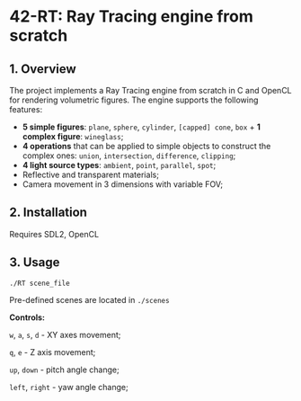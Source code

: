 # 42-RT: Ray Tracing engine from scratch

## 1. Overview
The project implements a Ray Tracing engine from scratch in C and OpenCL for rendering volumetric figures.
The engine supports the following features:
- **5 simple figures**: `plane`, `sphere`, `cylinder`, `[capped] cone`, `box` + **1 complex figure**: `wineglass`;
- **4 operations** that can be applied to simple objects to construct the complex ones: `union`, `intersection`, `difference`, `clipping`;
- **4 light source types**: `ambient`, `point`, `parallel`, `spot`;
- Reflective and transparent materials;
- Camera movement in 3 dimensions with variable FOV;


## 2. Installation
Requires SDL2, OpenCL

## 3. Usage
`./RT scene_file`

Pre-defined scenes are located in `./scenes`

**Controls:**

`w`, `a`, `s`, `d` - XY axes movement;

`q`, `e` - Z axis movement;

`up`, `down` - pitch angle change;

`left`, `right` - yaw angle change;
